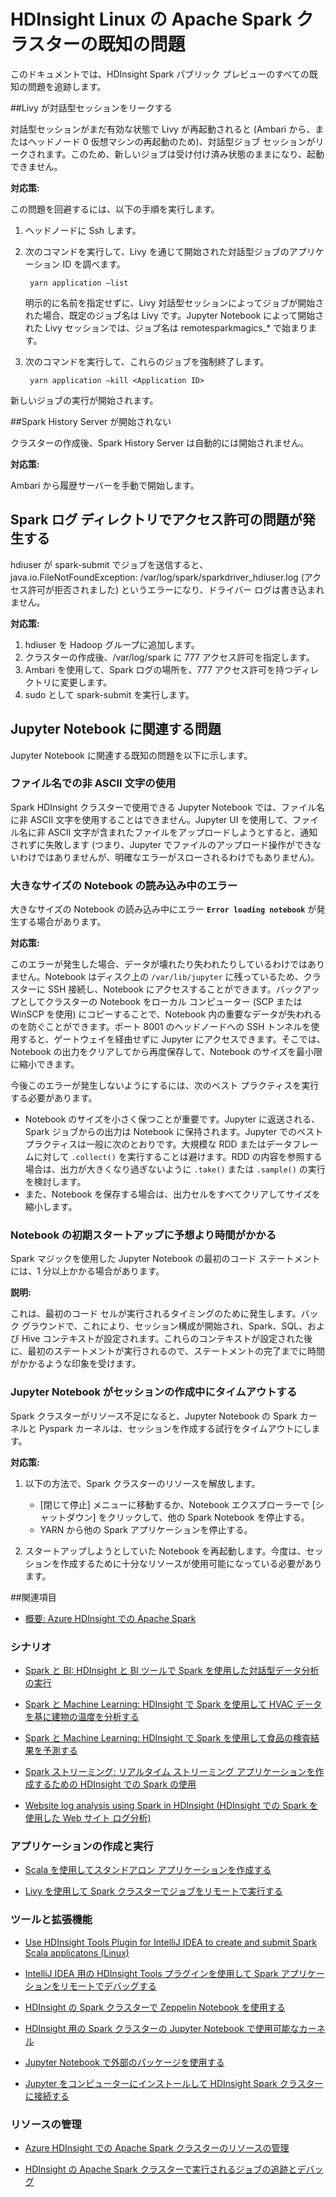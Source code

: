 <properties 
	pageTitle="HDInsight の Apache Spark の既知の問題 | Microsoft Azure" 
	description="HDInsight の Apache Spark の既知の問題" 
	services="hdinsight" 
	documentationCenter="" 
	authors="mumian" 
	manager="jhubbard" 
	editor="cgronlun"
	tags="azure-portal"/>

<tags 
	ms.service="hdinsight" 
	ms.workload="big-data" 
	ms.tgt_pltfrm="na" 
	ms.devlang="na" 
	ms.topic="article" 
	ms.date="08/25/2016" 
	ms.author="nitinme"/>

# HDInsight Linux の Apache Spark クラスターの既知の問題

このドキュメントでは、HDInsight Spark パブリック プレビューのすべての既知の問題を追跡します。

##Livy が対話型セッションをリークする
 
対話型セッションがまだ有効な状態で Livy が再起動されると (Ambari から、またはヘッドノード 0 仮想マシンの再起動のため)、対話型ジョブ セッションがリークされます。このため、新しいジョブは受け付け済み状態のままになり、起動できません。

**対応策:**

この問題を回避するには、以下の手順を実行します。

1. ヘッドノードに Ssh します。
2. 次のコマンドを実行して、Livy を通じて開始された対話型ジョブのアプリケーション ID を調べます。

        yarn application –list

    明示的に名前を指定せずに、Livy 対話型セッションによってジョブが開始された場合、既定のジョブ名は Livy です。Jupyter Notebook によって開始された Livy セッションでは、ジョブ名は remotesparkmagics\_* で始まります。

3. 次のコマンドを実行して、これらのジョブを強制終了します。

        yarn application –kill <Application ID>

新しいジョブの実行が開始されます。

##Spark History Server が開始されない 

クラスターの作成後、Spark History Server は自動的には開始されません。

**対応策:**

Ambari から履歴サーバーを手動で開始します。

## Spark ログ ディレクトリでアクセス許可の問題が発生する 

hdiuser が spark-submit でジョブを送信すると、java.io.FileNotFoundException: /var/log/spark/sparkdriver\_hdiuser.log (アクセス許可が拒否されました) というエラーになり、ドライバー ログは書き込まれません。

**対応策:**
 
1. hdiuser を Hadoop グループに追加します。
2. クラスターの作成後、/var/log/spark に 777 アクセス許可を指定します。
3. Ambari を使用して、Spark ログの場所を、777 アクセス許可を持つディレクトリに変更します。
4. sudo として spark-submit を実行します。

## Jupyter Notebook に関連する問題

Jupyter Notebook に関連する既知の問題を以下に示します。


### ファイル名での非 ASCII 文字の使用

Spark HDInsight クラスターで使用できる Jupyter Notebook では、ファイル名に非 ASCII 文字を使用することはできません。Jupyter UI を使用して、ファイル名に非 ASCII 文字が含まれたファイルをアップロードしようとすると、通知されずに失敗します (つまり、Jupyter でファイルのアップロード操作ができないわけではありませんが、明確なエラーがスローされるわけでもありません)。

### 大きなサイズの Notebook の読み込み中のエラー

大きなサイズの Notebook の読み込み中にエラー **`Error loading notebook`** が発生する場合があります。

**対応策:**

このエラーが発生した場合、データが壊れたり失われたりしているわけではありません。Notebook はディスク上の `/var/lib/jupyter` に残っているため、クラスターに SSH 接続し、Notebook にアクセスすることができます。バックアップとしてクラスターの Notebook をローカル コンピューター (SCP または WinSCP を使用) にコピーすることで、Notebook 内の重要なデータが失われるのを防ぐことができます。ポート 8001 のヘッドノードへの SSH トンネルを使用すると、ゲートウェイを経由せずに Jupyter にアクセスできます。そこでは、Notebook の出力をクリアしてから再度保存して、Notebook のサイズを最小限に縮小できます。

今後このエラーが発生しないようにするには、次のベスト プラクティスを実行する必要があります。

* Notebook のサイズを小さく保つことが重要です。Jupyter に返送される、Spark ジョブからの出力は Notebook に保持されます。Jupyter でのベスト プラクティスは一般に次のとおりです。大規模な RDD またはデータフレームに対して `.collect()` を実行することは避けます。RDD の内容を参照する場合は、出力が大きくなり過ぎないように `.take()` または `.sample()` の実行を検討します。
* また、Notebook を保存する場合は、出力セルをすべてクリアしてサイズを縮小します。

### Notebook の初期スタートアップに予想より時間がかかる 

Spark マジックを使用した Jupyter Notebook の最初のコード ステートメントには、1 分以上かかる場合があります。

**説明:**
 
これは、最初のコード セルが実行されるタイミングのために発生します。バック グラウンドで、これにより、セッション構成が開始され、Spark、SQL、および Hive コンテキストが設定されます。これらのコンテキストが設定された後に、最初のステートメントが実行されるので、ステートメントの完了までに時間がかかるような印象を受けます。

### Jupyter Notebook がセッションの作成中にタイムアウトする

Spark クラスターがリソース不足になると、Jupyter Notebook の Spark カーネルと Pyspark カーネルは、セッションを作成する試行をタイムアウトにします。

**対応策:**

1. 以下の方法で、Spark クラスターのリソースを解放します。

    - [閉じて停止] メニューに移動するか、Notebook エクスプローラーで [シャットダウン] をクリックして、他の Spark Notebook を停止する。
    - YARN から他の Spark アプリケーションを停止する。

2. スタートアップしようとしていた Notebook を再起動します。今度は、セッションを作成するために十分なリソースが使用可能になっている必要があります。

##関連項目

* [概要: Azure HDInsight での Apache Spark](hdinsight-apache-spark-overview.md)

### シナリオ

* [Spark と BI: HDInsight と BI ツールで Spark を使用した対話型データ分析の実行](hdinsight-apache-spark-use-bi-tools.md)

* [Spark と Machine Learning: HDInsight で Spark を使用して HVAC データを基に建物の温度を分析する](hdinsight-apache-spark-ipython-notebook-machine-learning.md)

* [Spark と Machine Learning: HDInsight で Spark を使用して食品の検査結果を予測する](hdinsight-apache-spark-machine-learning-mllib-ipython.md)

* [Spark ストリーミング: リアルタイム ストリーミング アプリケーションを作成するための HDInsight での Spark の使用](hdinsight-apache-spark-eventhub-streaming.md)

* [Website log analysis using Spark in HDInsight (HDInsight での Spark を使用した Web サイト ログ分析)](hdinsight-apache-spark-custom-library-website-log-analysis.md)

### アプリケーションの作成と実行

* [Scala を使用してスタンドアロン アプリケーションを作成する](hdinsight-apache-spark-create-standalone-application.md)

* [Livy を使用して Spark クラスターでジョブをリモートで実行する](hdinsight-apache-spark-livy-rest-interface.md)

### ツールと拡張機能

* [Use HDInsight Tools Plugin for IntelliJ IDEA to create and submit Spark Scala applicatons (Linux)](hdinsight-apache-spark-intellij-tool-plugin.md)

* [IntelliJ IDEA 用の HDInsight Tools プラグインを使用して Spark アプリケーションをリモートでデバッグする](hdinsight-apache-spark-intellij-tool-plugin-debug-jobs-remotely.md)

* [HDInsight の Spark クラスターで Zeppelin Notebook を使用する](hdinsight-apache-spark-use-zeppelin-notebook.md)

* [HDInsight 用の Spark クラスターの Jupyter Notebook で使用可能なカーネル](hdinsight-apache-spark-jupyter-notebook-kernels.md)

* [Jupyter Notebook で外部のパッケージを使用する](hdinsight-apache-spark-jupyter-notebook-use-external-packages.md)

* [Jupyter をコンピューターにインストールして HDInsight Spark クラスターに接続する](hdinsight-apache-spark-jupyter-notebook-install-locally.md)

### リソースの管理

* [Azure HDInsight での Apache Spark クラスターのリソースの管理](hdinsight-apache-spark-resource-manager.md)

* [HDInsight の Apache Spark クラスターで実行されるジョブの追跡とデバッグ](hdinsight-apache-spark-job-debugging.md)

<!---HONumber=AcomDC_0914_2016-->